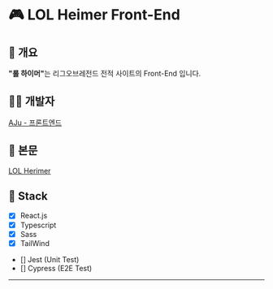 # 🎮 LOL Heimer Front-End
## 📖 개요
<b>"롤 하이머"</b>는 리그오브레전드 전적 사이트의 Front-End 입니다.

## 👩‍💻 개발자
[AJu - 프론트엔드](https://github.com/zoz0312)

## 🔗 본문
[LOL Herimer](../)

## 🎲 Stack
 - [X] React.js
 - [X] Typescript
 - [X] Sass
 - [X] TailWind
 - [] Jest (Unit Test)
 - [] Cypress (E2E Test)

<hr />
<br />
